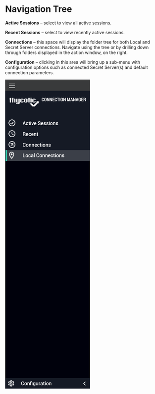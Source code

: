 [title]: #	(Navigation Tree)
[tags]: #	(navtree,ui,navigation)
[priority]: #	(306)
# Navigation Tree

**Active Sessions** – select to view all active sessions.

**Recent Sessions** – select to view recently active sessions.

**Connections** – this space will display the folder tree for both Local and Secret Server connections. Navigate using the tree or by drilling down through folders displayed in the action window, on the right.

**Configuration** – clicking in this area will bring up a sub-menu with configuration options such as connected Secret Server(s) and default connection parameters.

![left-nav-menu](images/left-nav-menu.png)